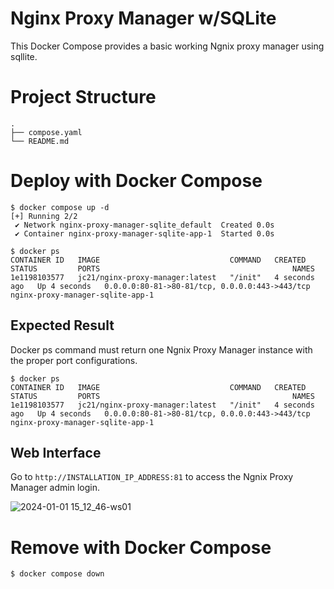 # Nginx Proxy Manager w/SQLite

This Docker Compose provides a basic working Ngnix proxy manager using sqllite.

# Project Structure

```
.
├── compose.yaml
└── README.md
```

# Deploy with Docker Compose

```
$ docker compose up -d
[+] Running 2/2
 ✔ Network nginx-proxy-manager-sqlite_default  Created 0.0s
 ✔ Container nginx-proxy-manager-sqlite-app-1  Started 0.0s

$ docker ps
CONTAINER ID   IMAGE                             COMMAND   CREATED         STATUS         PORTS                                           NAMES
1e1198103577   jc21/nginx-proxy-manager:latest   "/init"   4 seconds ago   Up 4 seconds   0.0.0.0:80-81->80-81/tcp, 0.0.0.0:443->443/tcp  nginx-proxy-manager-sqlite-app-1
```

## Expected Result

Docker ps command must return one Ngnix Proxy Manager instance with the proper port configurations.

```
$ docker ps
CONTAINER ID   IMAGE                             COMMAND   CREATED         STATUS         PORTS                                           NAMES
1e1198103577   jc21/nginx-proxy-manager:latest   "/init"   4 seconds ago   Up 4 seconds   0.0.0.0:80-81->80-81/tcp, 0.0.0.0:443->443/tcp  nginx-proxy-manager-sqlite-app-1
```

## Web Interface

Go to ```http://INSTALLATION_IP_ADDRESS:81``` to access the Ngnix Proxy Manager admin login.

![2024-01-01 15_12_46-ws01](https://github.com/vintagedon/infrastructure-scripting/assets/4473026/d10deeb1-1621-4d10-a558-dbf179668194)

# Remove with Docker Compose

```
$ docker compose down
```
